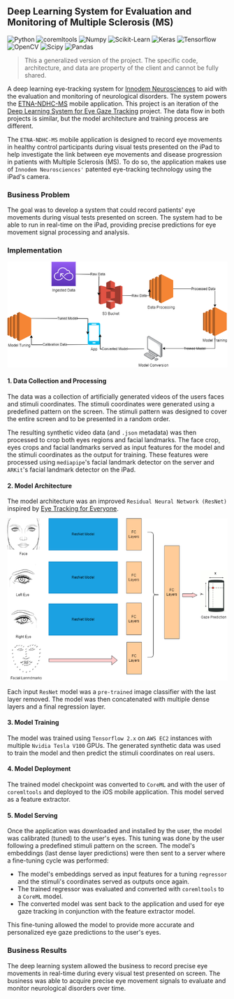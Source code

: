 ## Deep Learning System for Evaluation and Monitoring of Multiple Sclerosis (MS)

![Python](https://img.shields.io/badge/-Python-000000?style=flat&logo=Python)
![coremltools](https://img.shields.io/badge/-coremltools-000000?style=flat&logo=Coremltools)
![Numpy](https://img.shields.io/badge/-Numpy-000000?style=flat&logo=Numpy)
![Scikit-Learn](https://img.shields.io/badge/-Scikit.Learn-000000?style=flat&logo=Scikit-Learn)
![Keras](https://img.shields.io/badge/-Keras-000000?style=flat&logo=Keras)
![Tensorflow](https://img.shields.io/badge/-Tensorflow-000000?style=flat&logo=Tensorflow)
![OpenCV](https://img.shields.io/badge/-OpenCV-000000?style=flat&logo=OpenCV)
![Scipy](https://img.shields.io/badge/-Scipy-000000?style=flat&logo=Scipy)
![Pandas](https://img.shields.io/badge/-Pandas-000000?style=flat&logo=Pandas)

> This a generalized version of the project. The specific code, architecture, and data are property of the client and 
cannot be fully shared.

A deep learning eye-tracking system for [Innodem Neurosciences](https://innodemneurosciences.com/) to aid with the 
evaluation and monitoring of neurological disorders. The system powers the [ETNA-NDHC-MS](
https://apps.apple.com/us/app/etna-ndhc-ms/id1575499467) mobile application. 
This project is an iteration of the [Deep Learning System for Eye Gaze Tracking](
https://github.com/danvargg/danvargg/blob/main/docs/projects/pigio/README.md) project. The data flow in both projects is 
similar, but the model architecture and training process are different.

The `ETNA-NDHC-MS` mobile application is designed to record eye movements in healthy control participants during visual 
tests presented on the iPad to help investigate the link between eye movements and disease progression in patients with 
Multiple Sclerosis (MS). To do so, the application makes use of `Innodem Neurosciences'` patented eye-tracking technology 
using the iPad's camera.

### Business Problem

The goal was to develop a system that could record patients' eye movements during visual tests presented on screen. 
The system had to be able to run in real-time on the iPad, providing precise predictions for eye movement signal 
processing and analysis.

### Implementation

<img src="https://github.com/danvargg/danvargg/blob/main/docs/projects/pigio/images/data_flow.png">

#### 1. Data Collection and Processing

The data was a collection of artificially generated videos of the users faces and stimuli coordinates. The stimuli
coordinates were generated using a predefined pattern on the screen. The stimuli pattern was designed to cover the 
entire screen and to be presented in a random order.

The resulting synthetic video data (and `.json` metadata) was then processed to crop both eyes regions and facial 
landmarks. The face crop, eyes crops and facial landmarks served as input features for the model and the stimuli 
coordinates as the output for training. These features were processed using `mediapipe`'s facial landmark detector on 
the server and `ARKit`'s facial landmark detector on the iPad.

#### 2. Model Architecture

The model architecture was an improved `Residual Neural Network (ResNet)` inspired by [Eye Tracking for Everyone](
https://arxiv.org/abs/1606.05814).

<img src="https://github.com/danvargg/danvargg/blob/main/docs/projects/etna/images/etna_resnet.png">

Each input `ResNet` model was a `pre-trained` image classifier with the last layer removed. The model was then concatenated 
with multiple dense layers and a final regression layer.

#### 3. Model Training

The model was trained using `Tensorflow 2.x` on `AWS EC2` instances with multiple `Nvidia Tesla V100` GPUs.
The generated synthetic data was used to train the model and then predict the stimuli coordinates on real users.

#### 4. Model Deployment

The trained model checkpoint was converted to `CoreML` and with the user of `coremltools` and deployed to the iOS mobile 
application. This model served as a feature extractor.

#### 5. Model Serving

Once the application was downloaded and installed by the user, the model was calibrated (tuned) to the user's eyes.
This tuning was done by the user following a predefined stimuli pattern on the screen. The model's embeddings 
(last dense layer predictions) were then sent to a server where a fine-tuning cycle was performed:

- The model's embeddings served as input features for a tuning `regressor` and the stimuli's coordinates served as 
outputs once again. 
- The trained regressor was evaluated and converted with `coremltools` to a `CoreML` model.
- The converted model was sent back to the application and used for eye gaze tracking in conjunction with the feature 
extractor model.

This fine-tuning allowed the model to provide more accurate and personalized eye gaze predictions to the user's eyes.

### Business Results

The deep learning system allowed the business to record precise eye movements in real-time during every visual test 
presented on screen. The business was able to acquire precise eye movement signals to evaluate and monitor neurological 
disorders over time.
